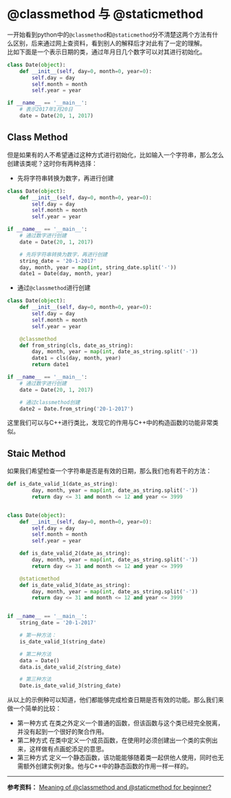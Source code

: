 # @classmethod 与 @staticmethod
一开始看到python中的`@classmethod`和`@staticmethod`分不清楚这两个方法有什么区别，后来通过网上查资料，看到别人的解释后才对此有了一定的理解。  
比如下面是一个表示日期的类，通过年月日几个数字可以对其进行初始化。
``` python
class Date(object):
    def __init__(self, day=0, month=0, year=0):
        self.day = day
        self.month = month
        self.year = year

if __name__ == '__main__':
    # 表示2017年1月20日
    date = Date(20, 1, 2017)
```
## Class Method
但是如果有的人不希望通过这种方式进行初始化，比如输入一个字符串，那么怎么创建该类呢？这时你有两种选择：  
* 先将字符串转换为数字，再进行创建

``` python
class Date(object):
    def __init__(self, day=0, month=0, year=0):
        self.day = day
        self.month = month
        self.year = year

if __name__ == '__main__':
    # 通过数字进行创建
    date = Date(20, 1, 2017)

    # 先将字符串转换为数字，再进行创建
    string_date = '20-1-2017'
    day, month, year = map(int, string_date.split('-'))
    date1 = Date(day, month, year)
```
* 通过`@classmethod`进行创建

``` python
class Date(object):
    def __init__(self, day=0, month=0, year=0):
        self.day = day
        self.month = month
        self.year = year

    @classmethod
    def from_string(cls, date_as_string):
        day, month, year = map(int, date_as_string.split('-'))
        date1 = cls(day, month, year)
        return date1

if __name__ == '__main__':
    # 通过数字进行创建
    date = Date(20, 1, 2017)

    # 通过classmethod创建
    date2 = Date.from_string('20-1-2017')
```
这里我们可以与C++进行类比，发现它的作用与C++中的构造函数的功能非常类似。

## Staic Method
如果我们希望检查一个字符串是否是有效的日期，那么我们也有若干的方法：
``` python
def is_date_valid_1(date_as_string):
        day, month, year = map(int, date_as_string.split('-'))
        return day <= 31 and month <= 12 and year <= 3999


class Date(object):
    def __init__(self, day=0, month=0, year=0):
        self.day = day
        self.month = month
        self.year = year

    def is_date_valid_2(date_as_string):
        day, month, year = map(int, date_as_string.split('-'))
        return day <= 31 and month <= 12 and year <= 3999

    @staticmethod
    def is_date_valid_3(date_as_string):
        day, month, year = map(int, date_as_string.split('-'))
        return day <= 31 and month <= 12 and year <= 3999


if __name__ == '__main__':
    string_date = '20-1-2017'

    # 第一种方法：
    is_date_valid_1(string_date)

    # 第二种方法
    data = Date()
    data.is_date_valid_2(string_date)

    # 第三种方法
    Date.is_date_valid_3(string_date)
```
从以上的示例种可以知道，他们都能够完成检查日期是否有效的功能。那么我们来做一个简单的比较：  
* 第一种方式
在类之外定义一个普通的函数，但该函数与这个类已经完全脱离，并没有起到一个很好的聚合作用。
* 第二种方式
在类中定义一个成员函数，在使用时必须创建出一个类的实例出来，这样做有点画蛇添足的意思。
* 第三种方式
定义一个静态函数，该功能能够随着类一起供他人使用，同时也无需额外创建实例对象。他与C++中的静态函数的作用一样一样的。

---
**参考资料：**
[Meaning of @classmethod and @staticmethod for beginner?](https://stackoverflow.com/questions/12179271/meaning-of-classmethod-and-staticmethod-for-beginner/12179752#12179752)
